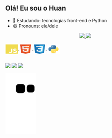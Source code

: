 ## Olá! Eu sou o Huan

- 🌱 Estudando: tecnologias front-end e Python
- 😄 Pronouns: ele/dele

<div align="center">
  <a href="https://github.com/HuanRluchetti">
  <img height="180em" src="https://github-readme-stats.vercel.app/api?username=HuanRluchetti&show_icons=true&theme=gotham&include_all_commits=true&count_private=true"/>
  <img height="180em" src="https://github-readme-stats.vercel.app/api/top-langs/?username=HuanRluchetti&layout=compact&langs_count=7&theme=gotham"/>
</div>

<div style="display: inline_block"><br>
  <img align="center" alt="Huan-Js" height="30" width="40" src="https://raw.githubusercontent.com/devicons/devicon/master/icons/javascript/javascript-plain.svg">
  <img align="center" alt="Huan-HTML" height="30" width="40" src="https://raw.githubusercontent.com/devicons/devicon/master/icons/html5/html5-original.svg">
  <img align="center" alt="Huan-CSS" height="30" width="40" src="https://raw.githubusercontent.com/devicons/devicon/master/icons/css3/css3-original.svg">
  <img align="center" alt="Huan-Python" height="30" width="40" src="https://raw.githubusercontent.com/devicons/devicon/master/icons/python/python-original.svg">
 <!--<img align="right" alt="Huan-pic" height="150" style="border-radius:50px;"-->
</div>

  ##
  
<div>
     <a href="https://www.instagram.com/huanradovluchetti/" target="_blank"><img src="https://img.shields.io/badge/-Instagram-%23E4405F?style=for-the-badge&logo=instagram&logoColor=white" target="_blank"></a>
   <a href = "mailto:huan.luchetti@gmail.com"><img src="https://img.shields.io/badge/-Gmail-%23333?style=for-the-badge&logo=gmail&logoColor=white" target="_blank"></a>
  <a href="https://www.linkedin.com/in/huan-radov-luchetii-4803a9223" target="_blank"><img src="https://img.shields.io/badge/-LinkedIn-%230077B5?style=for-the-badge&logo=linkedin&logoColor=white" target="_blank"></a>
  
   ![Snake animation](https://github.com/HuanRluchetti/HuanRluchetti/blob/output/github-contribution-grid-snake.svg)
</div>
 
